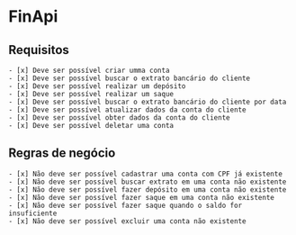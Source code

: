 # FinApi

## Requisitos

    - [x] Deve ser possível criar umma conta
    - [x] Deve ser possível buscar o extrato bancário do cliente
    - [x] Deve ser possível realizar um depósito
    - [x] Deve ser possível realizar um saque
    - [x] Deve ser possível buscar o extrato bancário do cliente por data
    - [x] Deve ser possível atualizar dados da conta do cliente
    - [x] Deve ser possível obter dados da conta do cliente
    - [x] Deve ser possível deletar uma conta

## Regras de negócio

    - [x] Não deve ser possível cadastrar uma conta com CPF já existente
    - [x] Não deve ser possível buscar extrato em uma conta não existente
    - [x] Não deve ser possível fazer depósito em uma conta não existente
    - [x] Não deve ser possível fazer saque em uma conta não existente
    - [x] Não deve ser possível fazer saque quando o saldo for insuficiente
    - [x] Não deve ser possível excluir uma conta não existente
